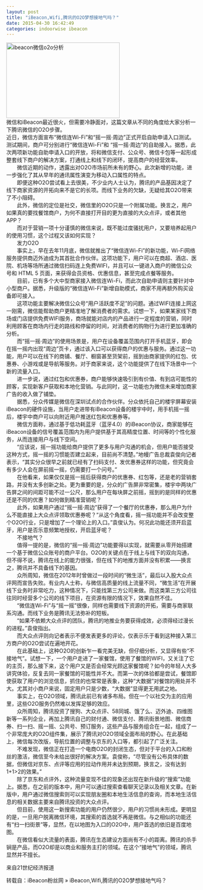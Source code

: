 ```yaml
---
layout: post
title: "iBeacon,Wifi,腾讯的O2O梦想接地气吗？"
date: 2015-04-30 16:42:49
categories: indoorwise ibeacon
---
```

<p><a href="http://www.ibeaconfans.com/wp-content/uploads/2015/02/ibeacon微信o2o分析.jpg"><img alt="ibeacon微信o2o分析" class="alignnone size-medium wp-image-1187" height="200" src="http://www.ibeaconfans.com/wp-content/uploads/2015/02/ibeacon微信o2o分析-300x200.jpg" width="300"/></a><br/>
微信和iBeacon最近很火，但需要冷静面对，这篇文章从不同的角度给大家分析一下腾讯微信的O2O步骤。<br/>
近日，微信方面宣布“微信连Wi-Fi”和“摇一摇·周边”正式开启自助申请入口测试。测试期间，商户可分别进行“微信连Wi-Fi”和 “摇一摇·周边”的自助接入。据悉，此次两项新功能自助申请入口的开放，将和微信支付、公众号、微信卡包等一起形成整套线下商户的解决方案，打通线上和线下的闭环，提高商户的经营效率。<br/>
　　微信近期的动作，透露出对O2O市场前所未有的野心。此次新增的功能，进一步强化了其从早年的通讯属性演变为移动入口属性的特点。<br/>
　　即便这种O2O尝试看上去很美，不少业内人士认为，腾讯的产品基因决定了线下商家资源的开拓向来不是它的长项。而线下业务的欠缺，无疑给其O2O带来了不小阻碍。<br/>
　　此外，微信的定位是社交，微信里的O2O只是一个附属功能。换言之，用户如果真的要找餐馆商户，为何不直接打开目的更为直接的大众点评，或者其他APP？<br/>
　　而对于营销一项十分谨慎的微信来说，既不能过度骚扰用户，又要培养起用户的使用习惯，这个过程又该如何实现？<br/>
　　发力O2O<br/>
　　事实上，早在去年11月底，微信就推出了“微信连Wi-Fi”的新功能，Wi-Fi网络服务提供商迈外迪成为其首批合作伙伴。这项功能下，用户可以在商超、酒店、医院、机场等场所通过微信扫码连上免费WIFI，并且可以一键进入商户的微信公众号和 HTML 5 页面，来获得会员资格、优惠信息，甚至完成点餐等服务。<br/>
　　目前，已有多个大中型商家接入微信连Wi-Fi，而此次自助申请则主要针对中小型商户。据悉，升级版的“微信连Wi-Fi”新增自助模式，商家不用再额外购买设备即可接入。<br/>
　　这项功能主要解决微信公众号“用户活跃度不足”的问题。通过WIFI连接上网这一刚需，微信能帮助商户更精准地了解消费者的需求。试想一下，如果某家线下商场或门店提供免费WIFI服务，商场就能对店内的产品进行一定程度的营销，同时利用顾客在商场内行走的路线和停留的时间，对消费者的购物行为进行更加准确的分析。<br/>
　　而“摇一摇·周边”的使用场景是，用户在设备覆盖范围内打开手机蓝牙，即会在摇一摇内出现“周边”页卡，通过该入口可以获得商户的优惠与服务。通过这一功能，用户可以在线下的商铺、餐厅、橱窗甚至货架前，摇到由商家提供的红包、优惠券、小游戏或是导航等服务。对于商家来说，这个功能提供了在线下场景中一个新的流量入口。<br/>
　　进一步说，通过红包和优惠券，商户能够快速吸引到有价值、有到店可能性的顾客，实现新客户获取和本地化营销。与此同时，这一功能也为微信未来增加商家广告的收入做了铺垫。<br/>
　　据悉，分众传媒是微信在深圳试点的合作伙伴。分众依托自己的楼宇屏幕安装iBeacon的硬件设施，当用户走进带有iBeacon设备的楼宇中时，用手机摇一摇后，楼宇中商户可以向附近用户推送红包和优惠券等。<br/>
　　微信方面称，通过基于低功耗蓝牙（蓝牙4.0）的iBeacon协议，商家能够在iBeacon设备的信号覆盖范围内为用户提供基于其高精度位置、时间等的个性化服务，从而连接用户与线下空间。<br/>
　　“应该说，摇一摇功能给商户提供了更多与用户沟通的机会，但用户能否接受这种方式，摇一摇的习惯能否建立起来，目前尚不清楚。”地幔广告总裁袁俊向记者表示，“其实分众很早之前就已经有了扫码支付、发优惠券这样的功能，但究竟会有多少人会在屏前摇一摇，仍需要打一个问号。”<br/>
　　在他看来，如果仅仅是摇一摇后获得商户的优惠券、红包等，还是老的营销套路，并没有太多创新之处。更为重要的是，分众的广告屏非常密集，楼宇中两块广告屏之间的间距可能不过一公尺，那么用户在每块屏之前摇，摇到的是同样的优惠还是不同的优惠？如何做到精准营销呢？<br/>
　　此外，如果用户通过“摇一摇·周边”获得了一个餐厅的优惠券，那么用户为什么不能直接上大众点评领取优惠券呢？“从这个角度看，摇一摇功能并不会改变整个O2O行业，只是增加了一个理论上的入口。”袁俊认为。何况此功能还须开启蓝牙，用户是否乐意频繁地授权，开启蓝牙呢？<br/>
　　不接地气？<br/>
　　值得一提的是，微信的“摇一摇·周边”功能要得以实现，就需要从零开始搭建一个基于微信公众账号的商户平台。O2O的关键点在于线上与线下的双向沟通，但不得不说，腾讯在线上的能力很强，但在线下的地推方面并没有积累——换言之，腾讯并不具备线下的基因。<br/>
　　众所周知，微信在2012年时曾做过一段时间的“微生活”，最后以入股大众点评网而宣告失败。有业内人士称，与微信高质量的线上流量不同，“微生活”在开展线下业务时非常吃力，这种情况下，只能找第三方公司来做。而这类第三方公司往往同时经营多个公司的线下项目，在资源有限的情况下，效果自然不佳。<br/>
　　“微信连Wi-Fi”与“摇一摇”很像，同样也需要线下资源的开拓，需要与商家联系沟通。而线下业务是腾讯无法弥补的短板。<br/>
　　“如果不依赖大众点评的团队，腾讯的地推业务要获得成效，必须得经过漫长的进程。”袁俊指出。<br/>
　　而大众点评则向记者表示不便发表更多的评论，仅表示乐于看到这种接入第三方商户的O2O尝试在遍地开花。<br/>
　　在此基础上，这种O2O的创新乍一看完美无缺，但仔细分析，又显得有些“不接地气”。试想一下，一个用户走进了一家餐馆，使用了餐馆的WIFI，又关注了它的主页，那么接下来，这个用户又是否会经常光顾这家餐馆呢？如今的年轻人大多讲究体验，反复去同一家餐馆的可能性并不大。而第一次的体验都是尝试，餐馆即使获取了用户的浏览信息，抓住的也常常是表象，这种“大数据”对餐馆的用处并不大。尤其对小商户来说，固定用户只是少数，“大数据”显得更无用武之地。<br/>
　　事实上，在O2O领域，腾讯此前已有诸多布局。但在一个以社交为主的应用里，这些O2O服务仍然难以发挥足够的效应。<br/>
　　众所周知，腾讯投资了搜狗、大众点评、58同城、饿了么、迈外迪、四维图新等一系列企业，再加上腾讯自己的财付通、微信支付、腾讯街景地图、微信商券、扫一扫、摇一摇、公共号、预订服务，这些产品与服务组合在一起，组成了一个非常庞大的O2O组件集，展示了腾讯对O2O领域全面布局的野心。在此基础上，微信每次改版，导航位置的调整与京东的入口等，都引起了广泛关注。<br/>
　　不难发现，微信正在打造一个电商O2O的封闭生态，但对于平台的入口和粉丝的激活，微信至今未给出很好的解决方案。袁俊称，“尽管没有公布具体的数据，但微信对京东、点评等应用的拉动作用并未达到预期，换言之，没有达到1+1&gt;2的效果。”<br/>
　　除了京东和点评外，这种流量变现不佳的现象还出现在新升级的“搜索”功能上。据悉，在之前的版本中，用户可以通过搜索查看聊天记录以及相关文章。在新版中，用户通过微信搜索则可以实现朋友圈和本地生活信息的查询，而本地生活信息的相关数据主要来自腾讯投资的大众点评。<br/>
　　但目前，使用这一新搜索功能的用户仍然很少，用户的习惯尚未形成。更明显的是，一旦用户脱离微信环境，其搜索的首选就不再是微信。与之相似的功能还有“扫一扫街景”等，显然，在以地图为入口的O2O中，用户首选的依旧是百度地图。<br/>
　　在微信看似大流量的表面，腾讯在生态建设方面尚有不小的距离。腾讯的杀手锏是产品，而O2O却是以商业和服务主打的领域。在这个“接地气”的领域，腾讯显然并不擅长。</p>


<p>来自21世纪经济报道</p>


<p>转载自：iBeacon粉丝网 » iBeacon,Wifi,腾讯的O2O梦想接地气吗？</p>